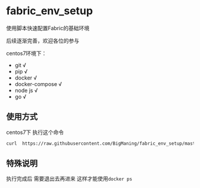 # fabric_env_setup
使用脚本快速配置Fabric的基础环境

后续逐渐完善，欢迎各位的参与


 centos7环境下：

   - git    √ 
   - pip    √ 
   - docker  √
   - docker-compose √
   - node js   √
   - go  √
   
   
## 使用方式



centos7下 执行这个命令   
```sh
curl  https://raw.githubusercontent.com/BigManing/fabric_env_setup/master/centos7.sh | bash

```
## 特殊说明
执行完成后 需要退出去再进来  这样才能使用`docker ps` 